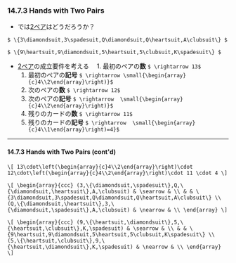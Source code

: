### 14.7.3 Hands with Two Pairs

* では<u>2ペア</u>はどうだろうか？

`$ \{3\diamondsuit,3\spadesuit,Q\diamondsuit,Q\heartsuit,A\clubsuit\} $`

`$ \{9\heartsuit,9\diamondsuit,5\heartsuit,5\clubsuit,K\spadesuit\} $`

* <u>2ペア</u>の成立要件を考える
　1. 最初のペアの**数** `$ \rightarrow 13$`
  1. 最初のペアの**記号** `$ \rightarrow \small{\begin{array}{c}4\\2\end{array}\right)}$`
  1. 次のペアの**数** `$ \rightarrow 12$`
  1. 次のペアの**記号** `$ \rightarrow  \small{\begin{array}{c}4\\2\end{array}\right)}$`
  1. 残りのカードの**数** `$ \rightarrow 11$`
  1. 残りのカードの**記号** `$ \rightarrow  \small{\begin{array}{c}4\\1\end{array}\right)=4}$`

---

#### 14.7.3 Hands with Two Pairs (cont'd)

`\[
13\cdot\left(\begin{array}{c}4\\2\end{array}\right)\cdot 12\cdot\left(\begin{array}{c}4\\2\end{array}\right)\cdot 11 \cdot 4
\]`

`\[
\begin{array}{ccc}
 (3,\{\diamondsuit,\spadesuit\},Q,\{\diamondsuit,\heartsuit\},A,\clubsuit) & \searrow & \\
 & & \{3\diamondsuit,3\spadesuit,Q\diamondsuit,Q\heartsuit,A\clubsuit\} \\
 (Q,\{\diamondsuit,\heartsuit\},3,\{\diamondsuit,\spadesuit\},A,\clubsuit) & \nearrow & \\
\end{array}
\]`

`\[
\begin{array}{ccc}
 (9,\{\heartsuit,\diamondsuit\},5,\{\heartsuit,\clubsuit\},K,\spadesuit) & \searrow & \\
 & & \{9\heartsuit,9\diamondsuit,5\heartsuit,5\clubsuit,K\spadesuit\} \\
 (5,\{\heartsuit,\clubsuit\},9,\{\heartsuit,\diamondsuit\},K,\spadesuit) & \nearrow & \\
\end{array}
\]`
